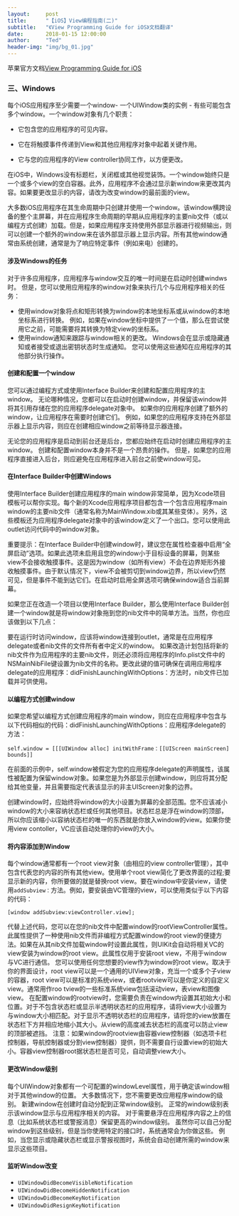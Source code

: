 ```yaml
---
layout:     post
title:      "【iOS】View编程指南(二)"
subtitle:   "《View Programming Guide for iOS》文档翻译"
date:       2018-01-15 12:00:00
author:     "Ted"
header-img: "img/bg_01.jpg"
---
```


苹果官方文档[View Programming Guide for iOS](https://developer.apple.com/library/content/documentation/WindowsViews/Conceptual/ViewPG_iPhoneOS/Introduction/Introduction.html#//apple_ref/doc/uid/TP40009503-CH1-SW2)

### 三、Windows

每个iOS应用程序至少需要一个window- 一个UIWindow类的实例 - 有些可能包含多个window。一个window对象有几个职责：

- 它包含您的应用程序的可见内容。

- 它在将触摸事件传递到View和其他应用程序对象中起着关键作用。
- 它与您的应用程序的View controller协同工作，以方便更改。

在iOS中，Windows没有标题栏，关闭框或其他视觉装饰。一个window始终只是一个或多个view的空白容器。此外，应用程序不会通过显示新window来更改其内容。如果要更改显示的内容，请改为改变window的最前面的view。

大多数iOS应用程序在其生命周期中只创建并使用一个window。该window横跨设备的整个主屏幕，并在应用程序生命周期的早期从应用程序的主要nib文件（或以编程方式创建）加载。但是，如果应用程序支持使用外部显示器进行视频输出，则可以创建一个额外的window来在该外部显示器上显示内容。所有其他window通常由系统创建，通常是为了响应特定事件（例如来电）创建的。

#### 涉及Windows的任务

对于许多应用程序，应用程序与window交互的唯一时间是在启动时创建windws时。 但是，您可以使用应用程序的window对象来执行几个与应用程序相关的任务：

- 使用window对象将点和矩形转换为window的本地坐标系或从window的本地坐标系进行转换。 例如，如果在window坐标中提供了一个值，那么在尝试使用它之前，可能需要将其转换为特定view的坐标系。
- 使用window通知来跟踪与window相关的更改。 Windows会在显示或隐藏通知或者接受或退出密钥状态时生成通知。 您可以使用这些通知在应用程序的其他部分执行操作。

#### 创建和配置一个window

您可以通过编程方式或使用Interface Builder来创建和配置应用程序的主window。 无论哪种情况，您都可以在启动时创建window，并保留该window并将其引用存储在您的应用程序delegate对象中。 如果你的应用程序创建了额外的window，让应用程序在需要时创建它们。 例如，如果您的应用程序支持在外部显示器上显示内容，则应在创建相应window之前等待显示器连接。

无论您的应用程序是启动到前台还是后台，您都应始终在启动时创建应用程序的主window。 创建和配置window本身并不是一个昂贵的操作。 但是，如果您的应用程序直接进入后台，则应避免在应用程序进入前台之前使window可见。

#### 在Interface Builder中创建Windows

使用Interface Builder创建应用程序的main window非常简单，因为Xcode项目模板可以帮你实现。每个新的Xcode应用程序项目都包含一个包含应用程序main window的主要nib文件（通常名称为MainWindow.xib或其某些变体）。另外，这些模板还为应用程序delegate对象中的该window定义了一个出口。您可以使用此outlet访问代码中的window对象。

重要提示：在Interface Builder中创建window时，建议您在属性检查器中启用“全屏启动”选项。如果此选项未启用且您的window小于目标设备的屏幕，则某些view不会接收触摸事件。这是因为window（如所有view）不会在边界矩形外接收触摸事件。由于默认情况下，view不会被剪切到window边界，所以view仍然可见，但是事件不能到达它们。在启动时启用全屏选项可确保window适合当前屏幕。

如果您正在改造一个项目以使用Interface Builder，那么使用Interface Builder创建一个window就是将window对象拖到您的nib文件中的简单方法。当然，你也应该做到以下几点：

要在运行时访问window，应该将window连接到outlet，通常是在应用程序delegate或者nib文件的文件所有者中定义的window。
如果改造计划包括将新的nib文件作为应用程序的主要nib文件，则还必须将应用程序的Info.plist文件中的NSMainNibFile键设置为nib文件的名称。更改此键的值可确保在调用应用程序delegate的应用程序：didFinishLaunchingWithOptions：方法时，nib文件已加载并可供使用。

#### 以编程方式创建window

如果您希望以编程方式创建应用程序的main window，则应在应用程序中包含与以下代码相似的代码：didFinishLaunchingWithOptions：应用程序delegate的方法：

```
self.window = [[[UIWindow alloc] initWithFrame：[[UIScreen mainScreen] bounds]]
```

在前面的示例中，self.window被假定为您的应用程序delegate的声明属性，该属性被配置为保留window对象。如果您是为外部显示创建window，则应将其分配给其他变量，并且需要指定代表该显示的非主UIScreen对象的边界。

创建window时，应始终将window的大小设置为屏幕的全部范围。您不应该减小window的大小来容纳状态栏或任何其他项目。状态栏总是浮在window的顶部，所以你应该缩小以容纳状态栏的唯一的东西就是你放入window的view。如果你使用view contoller，VC应该自动处理你的view的大小。

#### 将内容添加到Window

每个window通常都有一个root view对象（由相应的view controller管理），其中包含代表您的内容的所有其他view。使用单个root view简化了更改界面的过程;要显示新的内容，你所要做的就是替换root view。要在window中安装view，请使用`addSubview：`方法。例如，要安装由VC管理的view，可以使用类似于以下内容的代码：

```
[window addSubview:viewController.view];
```

代替上述代码，您可以在您的nib文件中配置window的rootViewController属性。此属性提供了一种使用nib文件而非编程方式配置window的root view的便捷方法。如果在从其nib文件加载window时设置此属性，则UIKit会自动将相关VC的view安装为window的root view。此属性仅用于安装root view，不用于window与VC进行通信。
您可以使用任何您想要的view作为window的root view。取决于你的界面设计，root view可以是一个通用的UIView对象，充当一个或多个子view的容器，root view可以是标准的系统view，或者rootview可以是你定义的自定义view。通常用作roo tview的一些标准系统view包括滚动view，表view和图像view。
在配置window的rootview时，您需要负责在window内设置其初始大小和位置。对于不包含状态栏或显示半透明状态栏的应用程序，请将view大小设置为与window大小相匹配。对于显示不透明状态栏的应用程序，请将您的view放置在状态栏下方并相应地缩小其大小。从view的高度减去状态栏的高度可以防止view的顶部被遮挡。
注意：如果window的rootview由容器view控制器（如选项卡栏控制器，导航控制器或分割view控制器）提供，则不需要自行设置view的初始大小。容器view控制器root据状态栏是否可见，自动调整view大小。

#### 更改Window级别

每个UIWindow对象都有一个可配置的windowLevel属性，用于确定该window相对于其他window的位置。 大多数情况下，您不需要更改应用程序window的级别。 新建window在创建时自动分配到正常window级别。 正常的window级别表示该window显示与应用程序相关的内容。 对于需要悬浮在应用程序内容之上的信息（比如系统状态栏或警报消息）保留更高的window级别。 虽然你可以自己分配window到这些级别，但是当你使用特定的接口时，系统通常会为你做这些。 例如，当您显示或隐藏状态栏或显示警报视图时，系统会自动创建所需的window来显示这些项目。

#### 监听Window改变

- `UIWindowDidBecomeVisibleNotification`
- `UIWindowDidBecomeHiddenNotification`
- `UIWindowDidBecomeKeyNotification`
- `UIWindowDidResignKeyNotification`

